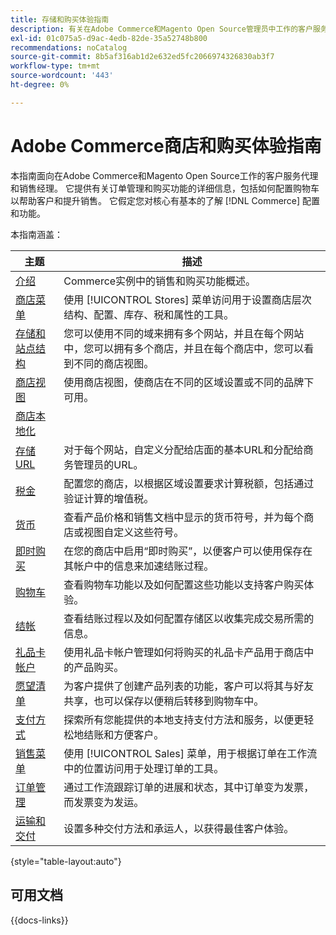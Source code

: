 ```yaml
---
title: 存储和购买体验指南
description: 有关在Adobe Commerce和Magento Open Source管理员中工作的客户服务代理和销售经理的商店定义和销售处理功能的综合信息。
exl-id: 01c075a5-d9ac-4edb-82de-35a52748b800
recommendations: noCatalog
source-git-commit: 8b5af316ab1d2e632ed5fc2066974326830ab3f7
workflow-type: tm+mt
source-wordcount: '443'
ht-degree: 0%

---
```


# Adobe Commerce商店和购买体验指南

本指南面向在Adobe Commerce和Magento Open Source工作的客户服务代理和销售经理。 它提供有关订单管理和购买功能的详细信息，包括如何配置购物车以帮助客户和提升销售。 它假定您对核心有基本的了解 [!DNL Commerce] 配置和功能。

本指南涵盖：

| 主题 | 描述 |
| ------- | ----------- |
| [介绍](introduction.md) | Commerce实例中的销售和购买功能概述。 |
| [商店菜单](stores-menu.md) | 使用 [!UICONTROL Stores] 菜单访问用于设置商店层次结构、配置、库存、税和属性的工具。 |
| [存储和站点结构](stores.md) | 您可以使用不同的域来拥有多个网站，并且在每个网站中，您可以拥有多个商店，并且在每个商店中，您可以看到不同的商店视图。 |
| [商店视图](store-views.md) | 使用商店视图，使商店在不同的区域设置或不同的品牌下可用。 |
| [商店本地化](store-localize.md) |  |
| [存储URL](store-urls.md) | 对于每个网站，自定义分配给店面的基本URL和分配给商务管理员的URL。 |
| [税金](taxes.md) | 配置您的商店，以根据区域设置要求计算税额，包括通过验证计算的增值税。 |
| [货币](currency.md) | 查看产品价格和销售文档中显示的货币符号，并为每个商店或视图自定义这些符号。 |
| [即时购买](checkout-instant-purchase.md) | 在您的商店中启用“即时购买”，以便客户可以使用保存在其帐户中的信息来加速结账过程。 |
| [购物车](cart.md) | 查看购物车功能以及如何配置这些功能以支持客户购买体验。 |
| [结帐](checkout-process.md) | 查看结账过程以及如何配置存储区以收集完成交易所需的信息。 |
| [礼品卡帐户](product-gift-card-workflow.md) | 使用礼品卡帐户管理如何将购买的礼品卡产品用于商店中的产品购买。 |
| [愿望清单](wishlists.md) | 为客户提供了创建产品列表的功能，客户可以将其与好友共享，也可以保存以便稍后转移到购物车中。 |
| [支付方式](payments.md) | 探索所有您能提供的本地支持支付方法和服务，以便更轻松地结账和方便客户。 |
| [销售菜单](sales-menu.md) | 使用 [!UICONTROL Sales] 菜单，用于根据订单在工作流中的位置访问用于处理订单的工具。 |
| [订单管理](orders.md) | 通过工作流跟踪订单的进展和状态，其中订单变为发票，而发票变为发运。 |
| [运输和交付](delivery.md) | 设置多种交付方法和承运人，以获得最佳客户体验。 |

{style="table-layout:auto"}

## 可用文档

{{docs-links}}
